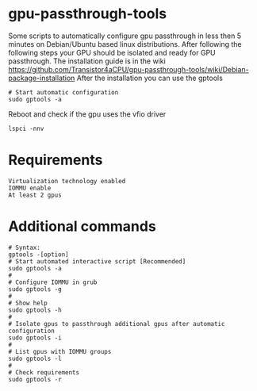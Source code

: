 # gpu-passthrough-tools
Some scripts to automatically configure gpu passthrough in less then 5 minutes on Debian/Ubuntu based linux distributions.
After following the following steps your GPU should be isolated and ready for GPU passthrough.
The installation guide is in the wiki https://github.com/Transistor4aCPU/gpu-passthrough-tools/wiki/Debian-package-installation
After the installation you can use the gptools
```
# Start automatic configuration
sudo gptools -a
```
Reboot and check if the gpu uses the vfio driver
```
lspci -nnv
```
# Requirements
```
Virtualization technology enabled
IOMMU enable
At least 2 gpus
```
# Additional commands
```
# Syntax:
gptools -[option]
# Start automated interactive script [Recommended]
sudo gptools -a
#
# Configure IOMMU in grub
sudo gptools -g
#
# Show help
sudo gptools -h
#
# Isolate gpus to passthrough additional gpus after automatic configuration
sudo gptools -i
#
# List gpus with IOMMU groups
sudo gptools -l
#
# Check requirements
sudo gptools -r
```

